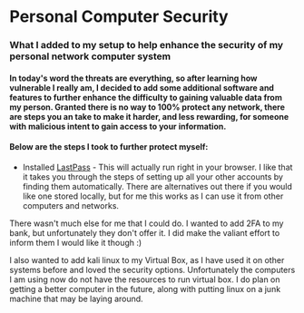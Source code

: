 # Personal Computer Security

### What I added to my setup to help enhance the security of my personal network computer system

#### In today's word the threats are everything, so after learning how vulnerable I really am, I decided to add some additional software and features to further enhance the difficulty to gaining valuable data from my person. Granted there is no way to 100% protect any network, there are steps you an take to make it harder, and less rewarding, for someone with malicious intent to gain access to your information.

#### Below are the steps I took to further protect myself:

* Installed [LastPass](https://www.lastpass.com) - This will actually run right in your browser. I like that it takes you through the steps of setting up all your other accounts by finding them automatically. There are alternatives out there if you would like one stored locally, but for me this works as I can use it from other computers and networks.

There wasn't much else for me that I could do. I wanted to add 2FA to my bank, but unfortunately they don't offer it. I did make the valiant effort to inform them I would like it though :)

I also wanted to add kali linux to my Virtual Box, as I have used it on other systems before and loved the security options. Unfortunately the computers I am using now do not have the resources to run virtual box. I do plan on getting a better computer in the future, along with putting linux on a junk machine that may be laying around.

